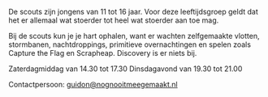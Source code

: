 De scouts zijn jongens van 11 tot 16 jaar. Voor deze leeftijdsgroep geldt dat het er allemaal wat stoerder tot heel wat stoerder aan toe mag.

Bij de scouts kun je je hart ophalen, want er wachten zelfgemaakte vlotten, stormbanen, nachtdroppings, primitieve overnachtingen en spelen zoals Capture the Flag en Scrapheap. Discovery is er niets bij.

Zaterdagmiddag van 14.30 tot 17.30
Dinsdagavond van 19.30 tot 21.00

Contactpersoon: [guidon@nognooitmeegemaakt.nl](mailto:guidon@nognooitmeegemaakt.nl)
